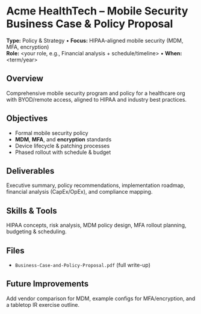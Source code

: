 # Acme HealthTech – Mobile Security Business Case & Policy Proposal
**Type:** Policy & Strategy • **Focus:** HIPAA-aligned mobile security (MDM, MFA, encryption)  
**Role:** <your role, e.g., Financial analysis + schedule/timeline> • **When:** <term/year>

## Overview
Comprehensive mobile security program and policy for a healthcare org with BYOD/remote access, aligned to HIPAA and industry best practices.

## Objectives
- Formal mobile security policy
- **MDM**, **MFA**, and **encryption** standards
- Device lifecycle & patching processes
- Phased rollout with schedule & budget

## Deliverables
Executive summary, policy recommendations, implementation roadmap, financial analysis (CapEx/OpEx), and compliance mapping.

## Skills & Tools
HIPAA concepts, risk analysis, MDM policy design, MFA rollout planning, budgeting & scheduling.

## Files
- `Business-Case-and-Policy-Proposal.pdf` (full write-up)

## Future Improvements
Add vendor comparison for MDM, example configs for MFA/encryption, and a tabletop IR exercise outline.

